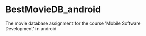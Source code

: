 # BestMovieDB_android
The movie database assignment for the course 'Mobile Software Development' in android
